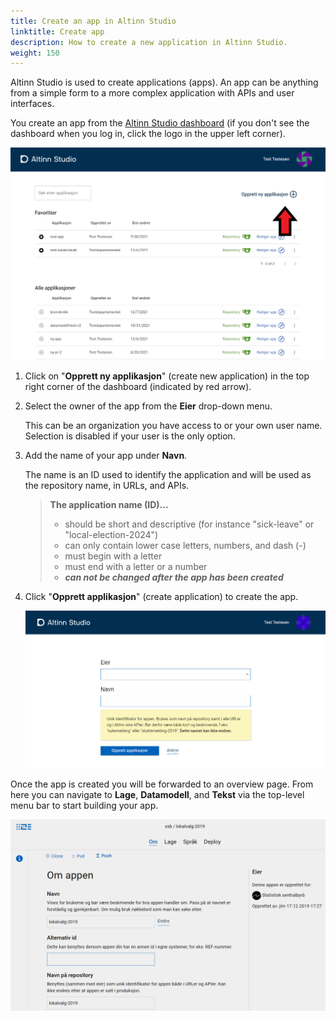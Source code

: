 ```yaml
---
title: Create an app in Altinn Studio
linktitle: Create app
description: How to create a new application in Altinn Studio.
weight: 150
---
```


Altinn Studio is used to create applications (apps).
An app can be anything from a simple form to a more complex application with APIs and user interfaces.

You create an app from the [Altinn Studio dashboard](https://altinn.studio/dashboard) (if you don't see the dashboard when you log in, click the logo in the upper left corner).

![Dashboard in Altinn Studio](overview.png "Altinn Studio Dashboard")

1. Click on "**Opprett ny applikasjon**" (create new application) in the top right corner of the dashboard (indicated by red arrow).
2. Select the owner of the app from the **Eier** drop-down menu.

    This can be an organization you have access to or your own user name. Selection is disabled if your user is the only option.
3. Add the name of your app under **Navn**.

    The name is an ID used to identify the application and will be used as the repository name, in URLs, and APIs.

    >  **The application name (ID)...**
    >
    > - should be short and descriptive (for instance "sick-leave" or "local-election-2024")
    > - can only contain lower case letters, numbers, and dash (-)
    > - must begin with a letter
    > - must end with a letter or a number
    > - _**can not be changed after the app has been created**_

4. Click "**Opprett applikasjon**" (create application) to create the app.

    ![New app popup](new-app.png "Create new app")

Once the app is created you will be forwarded to an overview page.
From here you can navigate to **Lage**, **Datamodell**, and **Tekst** via the top-level menu bar to start building your app.

![App overview](app-created.png "App Overview")
